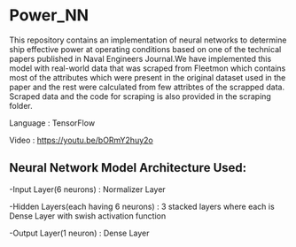 # Power_NN
This repository contains an implementation of neural networks to determine ship effective power at operating conditions based on one of the technical papers published in Naval Engineers Journal.We have implemented this model with real-world data that was scraped from Fleetmon which contains most of the attributes which were present in the original dataset used in the paper and the rest were calculated from few attribtes of the scrapped data. Scraped data and the code for scraping is also provided in the scraping folder.

Language : TensorFlow

Video : https://youtu.be/bORmY2huy2o

## Neural Network Model Architecture Used:
-Input Layer(6 neurons) : Normalizer Layer

-Hidden Layers(each having 6 neurons)  : 3 stacked layers where each is Dense Layer with swish activation function

-Output Layer(1 neuron) : Dense Layer

